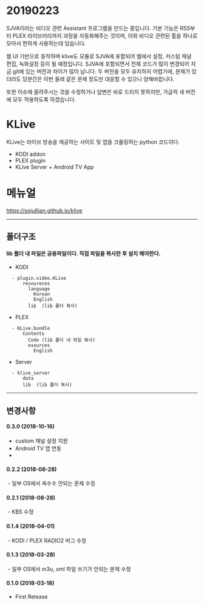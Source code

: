 # 20190223
SJVA이라는 비디오 관련 Assistant 프로그램을 만드는 중입니다.
기본 기능은 RSS부터 PLEX 라이브러리까지 과정을 자동화해주는 것이며, 
이외 비디오 관련된 툴을 하나로 모아서 편하게 사용하는데 있습니다.

웹 UI 기반으로 동작하며 klive도 모듈로 SJVA에 포함되어 웹에서 설정, 커스텀 채널 편집, 녹화설정 등이 될 예정입니다.
SJVA에 포함되면서 전체 코드가 많이 변경되어 지금 git에 있는 버전과 차이가 많이 납니다.
두 버전을 모두 유지하지 어렵기에, 문제가 있더라도 당분간은 이번 올레 같은 문제 정도만 대응할 수 있으니 양해바랍니다.

또한 이슈에 올려주시는 것을 수정하거나 답변은 바로 드리지 못하지만, 
가급적 새 버전에 모두 적용하도록 하겠습니다.

# KLive
KLive는 라이브 방송을 제공하는 사이트 및 앱을 크롤링하는 python 코드이다.

- KODI addon
- PLEX plugin
- KLive Server + Android TV App

# 메뉴얼
https://soju6jan.github.io/klive


---
## 폴더구조
####  lib 폴더 내 파일은 공용파일이다. 직접 파일을 복사한 후 설치 해야한다.
  - KODI
  ```
    - plugin.video.KLive
        resoureces
          language
            Korean
            English
          lib  (lib 폴더 복사)
  ```

  - PLEX
  ```
    - KLive.bundle
        Contents
          Code (lib 폴더 내 파일 복사)
          esources
            English
  ```
  - Server
  ```
    - klive_server
        data
        lib  (lib 폴더 복사)
  ```


---
## 변경사항
#### 0.3.0 (2018-10-16)
  - custom 채널 설정 지원
  - Android TV 앱 연동
  -
#### 0.2.2 (2018-08-28)
  - 일부 OS에서 옥수수 안되는 문제 수정

#### 0.2.1 (2018-08-28)
  - KBS 수정

#### 0.1.4 (2018-04-01)
  - KODI / PLEX RADIO2 버그 수정

#### 0.1.3 (2018-03-28)
  - 일부 OS에서 m3u, xml 파일 쓰기가 안되는 문제 수정

#### 0.1.0 (2018-03-18)
  - First Release
